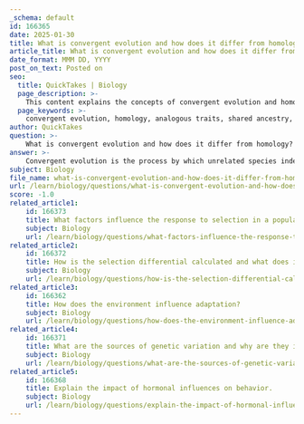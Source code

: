 ```yaml
---
_schema: default
id: 166365
date: 2025-01-30
title: What is convergent evolution and how does it differ from homology?
article_title: What is convergent evolution and how does it differ from homology?
date_format: MMM DD, YYYY
post_on_text: Posted on
seo:
  title: QuickTakes | Biology
  page_description: >-
    This content explains the concepts of convergent evolution and homology, highlighting the differences between traits developed independently in response to environmental challenges and traits that arise from shared ancestry.
  page_keywords: >-
    convergent evolution, homology, analogous traits, shared ancestry, evolutionary adaptations, selective pressures, similar traits, ecological niches, evolution, comparative biology
author: QuickTakes
question: >-
    What is convergent evolution and how does it differ from homology?
answer: >-
    Convergent evolution is the process by which unrelated species independently evolve similar traits or adaptations in response to similar environmental challenges or ecological niches. This phenomenon occurs when different species face comparable selective pressures, leading them to develop analogous features despite having different evolutionary backgrounds. A classic example of convergent evolution is the development of wings in bats and birds; both groups evolved the ability to fly, but they come from distinct lineages.\n\nIn contrast, homology refers to traits that are similar in two or more species due to shared ancestry. These traits have been inherited from a common ancestor and reflect evolutionary relationships. For instance, the forelimbs of mammals—such as the human arm, the whale flipper, and the bat wing—are homologous structures. Although these limbs serve different functions (grasping, swimming, and flying, respectively), they share a similar underlying skeletal structure, indicating that they evolved from a common ancestor with a similar limb structure.\n\n### Key Differences:\n- **Origin**: \n  - **Convergent Evolution**: Similar traits arise independently in unrelated species due to similar environmental pressures.\n  - **Homology**: Similar traits arise from a common ancestor, reflecting shared evolutionary history.\n\n- **Examples**:\n  - **Convergent Evolution**: The streamlined body shape of dolphins (mammals) and sharks (fish) is a result of adapting to aquatic life.\n  - **Homology**: The ability of all female mammals to produce milk for their young is a trait inherited from a common ancestor.\n\nIn summary, while convergent evolution results in similar traits due to independent adaptations to similar environments, homology indicates shared traits due to common ancestry. Understanding these concepts is crucial in comparative biology, as they help elucidate the evolutionary relationships and adaptations of different species.
subject: Biology
file_name: what-is-convergent-evolution-and-how-does-it-differ-from-homology.md
url: /learn/biology/questions/what-is-convergent-evolution-and-how-does-it-differ-from-homology
score: -1.0
related_article1:
    id: 166373
    title: What factors influence the response to selection in a population?
    subject: Biology
    url: /learn/biology/questions/what-factors-influence-the-response-to-selection-in-a-population
related_article2:
    id: 166372
    title: How is the selection differential calculated and what does it indicate?
    subject: Biology
    url: /learn/biology/questions/how-is-the-selection-differential-calculated-and-what-does-it-indicate
related_article3:
    id: 166362
    title: How does the environment influence adaptation?
    subject: Biology
    url: /learn/biology/questions/how-does-the-environment-influence-adaptation
related_article4:
    id: 166371
    title: What are the sources of genetic variation and why are they important for evolution?
    subject: Biology
    url: /learn/biology/questions/what-are-the-sources-of-genetic-variation-and-why-are-they-important-for-evolution
related_article5:
    id: 166368
    title: Explain the impact of hormonal influences on behavior.
    subject: Biology
    url: /learn/biology/questions/explain-the-impact-of-hormonal-influences-on-behavior
---
```


&nbsp;
